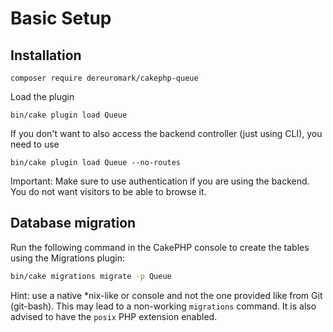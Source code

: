 # Basic Setup

## Installation
```
composer require dereuromark/cakephp-queue
```
Load the plugin
```
bin/cake plugin load Queue
```

If you don't want to also access the backend controller (just using CLI), you need to use
```
bin/cake plugin load Queue --no-routes
```

Important: Make sure to use authentication if you are using the backend. You do not want visitors to be able to browse it.

## Database migration

Run the following command in the CakePHP console to create the tables using the Migrations plugin:
```sh
bin/cake migrations migrate -p Queue
```

Hint: use a native *nix-like or console and not the one provided like from Git (git-bash). This may lead to a non-working `migrations` command.
It is also advised to have the `posix` PHP extension enabled.
